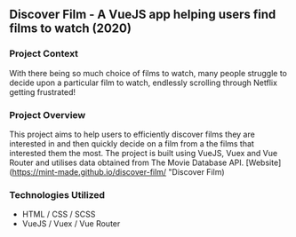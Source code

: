 ## Discover Film - A VueJS app helping users find films to watch (2020)
### Project Context
With there being so much choice of films to watch, many people struggle to decide upon a particular film to watch, endlessly scrolling through Netflix getting frustrated!

### Project Overview
This project aims to help users to efficiently discover films they are interested in and then quickly decide on a film from a the films that interested them the most. The project is built using VueJS, Vuex and Vue Router and utilises data obtained from The Movie Database API. [Website](https://mint-made.github.io/discover-film/ "Discover Film)

### Technologies Utilized
- HTML / CSS / SCSS
- VueJS / Vuex / Vue Router
